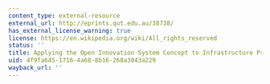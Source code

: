 ```yaml
---
content_type: external-resource
external_url: http://eprints.qut.edu.au/38738/
has_external_license_warning: true
license: https://en.wikipedia.org/wiki/All_rights_reserved
status: ''
title: Applying the Open Innovation System Concept to Infrastructure Projects
uid: 4f9fa645-1716-4a68-8b16-268a3043a229
wayback_url: ''
---
```

